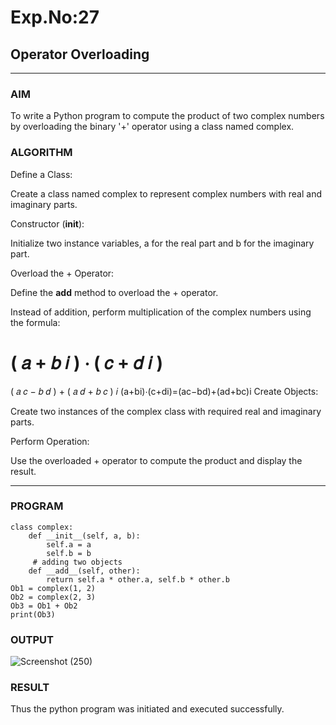 # Exp.No:27  
## Operator Overloading

---

### AIM  
To write a Python program to compute the product of two complex numbers by overloading the binary '+' operator using a class named complex.


### ALGORITHM

Define a Class:

Create a class named complex to represent complex numbers with real and imaginary parts.

Constructor (__init__):

Initialize two instance variables, a for the real part and b for the imaginary part.

Overload the + Operator:

Define the __add__ method to overload the + operator.

Instead of addition, perform multiplication of the complex numbers using the formula:

(
𝑎
+
𝑏
𝑖
)
⋅
(
𝑐
+
𝑑
𝑖
)
=
(
𝑎
𝑐
−
𝑏
𝑑
)
+
(
𝑎
𝑑
+
𝑏
𝑐
)
𝑖
(a+bi)⋅(c+di)=(ac−bd)+(ad+bc)i
Create Objects:

Create two instances of the complex class with required real and imaginary parts.

Perform Operation:

Use the overloaded + operator to compute the product and display the result.



---

### PROGRAM

```
class complex:
    def __init__(self, a, b):
        self.a = a
        self.b = b
     # adding two objects
    def __add__(self, other):
        return self.a * other.a, self.b * other.b
Ob1 = complex(1, 2)
Ob2 = complex(2, 3)
Ob3 = Ob1 + Ob2
print(Ob3)
```

### OUTPUT
![Screenshot (250)](https://github.com/user-attachments/assets/d2f00f9a-c95a-458b-80d1-f3f78a3a024b)


### RESULT
Thus the python program was initiated and executed successfully.

